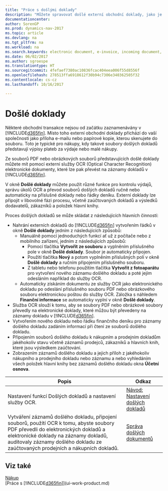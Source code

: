 ```yaml
---
title: "Práce s došlými doklady"
description: "Můžete spravovat došlé externí obchodní doklady, jako je potvrzení o platbě nebo soubory PDF, spravovat úlohy OCR a převádět soubory na elektronické doklady a záznamy v Dynamics NAV."
documentationcenter: 
author: SorenGP
ms.prod: dynamics-nav-2017
ms.topic: article
ms.devlang: na
ms.tgt_pltfrm: na
ms.workload: na
ms.search.keywords: electronic document, e-invoice, incoming document, OCR, ecommerce, document exchange, import invoice
ms.date: 06/02/2017
ms.author: sgroespe
ms.translationtype: HT
ms.sourcegitcommit: 4fefaef7380ac10836fcac404eea006f55d8556f
ms.openlocfilehash: 278513ffa6918612f30b94c7306e340362505f32
ms.contentlocale: cs-cz
ms.lasthandoff: 10/16/2017

---
```

# <a name="incoming-documents"></a>Došlé doklady
Některé obchodní transakce nejsou od začátku zaznamenávány v [!INCLUDE[d365fin](includes/d365fin_md.md)]. Místo toho externí obchodní doklady přichází do vaší společnosti jako příloha e-mailu nebo papírové kopie, kterou skenujete do souboru. Toto je typické pro nákupy, kdy takové soubory došlých dokladů představují výpisy plateb za výdaje nebo malé nákupy.

Ze souborů PDF nebo obrázkových souborů představujících došlé doklady můžete mít pomocí externí služby OCR (Optical Character Recognition) elektronické dokumenty, které lze pak převést na záznamy dokladů v [!INCLUDE[d365fin](includes/d365fin_md.md)].

V okně **Došlé doklady** můžete použít různé funkce pro kontrolu výdajů, správu úkolů OCR a převod souborů došlých dokladů ručně nebo automaticky na příslušné doklady nebo řádky deníku. Externí doklady lze připojit v libovolné fázi procesu, včetně zaúčtovaných dokladů a výsledků dodavatelů, zákazníků a položek hlavní knihy.

Proces došlých dokladů se může skládat z následujících hlavních činností:

* Nahrání externích dokladů do [!INCLUDE[d365fin](includes/d365fin_md.md)] vytvořením řádků v okně **Došlé doklady** jedním z následujících způsobů:
  * Manuálně pomocí jednoduchých funkcí ať už z počítače nebo z mobilního zařízení, jedním z následujících způsobů:
    * Pomocí tlačítka **Vytvořit ze souboru** a vyplněním příslušného pole v okně **Došlé doklady**. Soubor je automaticky připojen.  
    * Použití tlačítka **Nový** a potom vyplněním příslušných polí v okně **Došlé doklady** a ručním připojením příslušného souboru.
    * Z tabletu nebo telefonu použitím tlačítka **Vytvořit z fotoaparátu** pro vytvoření nového záznamu došlého dokladu a poté jejím odesláním například do služby OCR.
  * Automaticky získáním dokumentu ze služby OCR jako elektronického dokladu po odeslání příslušného souboru PDF nebo obrázkového souboru elektronickou poštou do služby OCR. Záložka s náhledem **Finanční informace** se automaticky vyplní v okně **Došlé doklady**.
* Služba OCR slouží k tomu, aby se soubory PDF nebo obrázkové soubory převedly na elektronické doklady, které můžou být převedeny na záznamy dokladu v [!INCLUDE[d365fin](includes/d365fin_md.md)].
* Vytvořením nového dokladu nebo řádku finančního deníku pro záznamy došlého dokladu zadáním informací při čtení ze souborů došlého dokladu.
* Připojením souborů došlého dokladu k nákupním a prodejním dokladům jakéhokoliv stavu včetně záznamů prodejců, zákazníků a hlavních knih, které jsou výsledkem zaúčtování.
* Zobrazením záznamů došlého dokladu a jejich příloh z jakéhokoliv nákupního a prodejního dokladu nebo záznamu a nebo vyhledáním všech položek hlavní knihy bez záznamů došlého dokladu okna **Účetní osnova**.

| Popis | Odkaz |
| --- | --- |
| Nastavení funkcí Došlých dokladů a nastavení služby OCR. |[Návod: Nastavení došlých dokladů](across-how-setup-income-documents.md) |
| Vytváření záznamů došlého dokladu, připojení souborů, použítí OCR k tomu, abyste soubory PDF převedli do elektronických dokladů a elektronické doklady na záznamy dokladů, auditovaly záznamy došlého dokladu ze zaúčtovaných prodejních a nákupních dokladů. |[Správa došlých dokumentů](across-process-income-documents.md) |

## <a name="see-also"></a>Viz také
[Nákup](purchasing-manage-purchasing.md)  
[Práce s [!INCLUDE[d365fin](includes/d365fin_md.md)]](ui-work-product.md)

